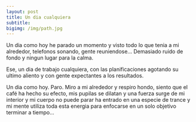 ```yaml
---
layout: post
title: Un dia cualquiera
subtitle: 
bigimg: /img/path.jpg
---
```


Un dia como hoy he parado un momento y visto todo lo que tenia a mi alrededor, telefonos sonando, gente reuniendose...
Demasiado ruido de fondo y ningun lugar para la calma.

Ese, un dia de trabajo cualquiera, con las planificaciones agotando su ultimo aliento y con gente expectantes a los resultados.

Un dia como hoy. Paro. Miro a mi alrededor y respiro hondo, siento que el café ha hecho su efecto, mis pupilas se dilatan y una fuerza surge de mi interior y mi cuerpo no puede parar ha entrado en una especie de trance y mi mente utiliza toda esta energia para enfocarse en un solo objetivo terminar a tiempo...


